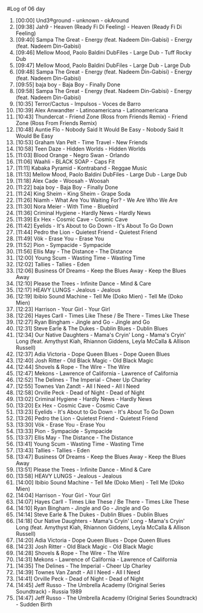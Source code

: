 #Log of 06 day

1. [00:00] Und3®ground - unknown - okAround
1. [09:38] Jah9 - Heaven (Ready Fi Di Feeling) - Heaven (Ready Fi Di Feeling)
1. [09:40] Sampa The Great - Energy (feat. Nadeem Din-Gabisi) - Energy (feat. Nadeem Din-Gabisi)
1. [09:46] Mellow Mood, Paolo Baldini DubFiles - Large Dub - Tuff Rocky Dub
1. [09:47] Mellow Mood, Paolo Baldini DubFiles - Large Dub - Large Dub
1. [09:48] Sampa The Great - Energy (feat. Nadeem Din-Gabisi) - Energy (feat. Nadeem Din-Gabisi)
1. [09:55] baja boy - Baja Boy - Finally Done
1. [09:58] Sampa The Great - Energy (feat. Nadeem Din-Gabisi) - Energy (feat. Nadeem Din-Gabisi)
1. [10:35] Terror/Cactus - Impulsos - Voces de Barro
1. [10:39] Alex Anwandter - Latinoamericana - Latinoamericana
1. [10:43] Thundercat - Friend Zone (Ross from Friends Remix) - Friend Zone (Ross From Friends Remix)
1. [10:48] Auntie Flo - Nobody Said It Would Be Easy - Nobody Said It Would Be Easy
1. [10:53] Graham Van Pelt - Time Travel - New Friends
1. [10:58] Teen Daze - Hidden Worlds - Hidden Worlds
1. [11:03] Blood Orange - Negro Swan - Orlando
1. [11:06] Waahli - BLACK SOAP - Caps Fit
1. [11:11] Kabaka Pyramid - Kontraband - Reggae Music
1. [11:13] Mellow Mood, Paolo Baldini DubFiles - Large Dub - Large Dub
1. [11:18] Alex Cade - Woosah - Woosah
1. [11:22] baja boy - Baja Boy - Finally Done
1. [11:24] King Sheim - King Sheim - Grape Soda
1. [11:26] Niamh - What Are You Waiting For? - We Are Who We Are
1. [11:30] Nora Meier - With Time - Bluebird
1. [11:36] Criminal Hygiene - Hardly News - Hardly News
1. [11:39] Ex Hex - Cosmic Cave - Cosmic Cave
1. [11:42] Eyelids - It's About to Go Down - It's About To Go Down
1. [11:44] Pedro the Lion - Quietest Friend - Quietest Friend
1. [11:49] Vök - Erase You - Erase You
1. [11:52] Pion - Sympacide - Sympacide
1. [11:56] Ellis May - The Distance - The Distance
1. [12:00] Young Scum - Wasting Time - Wasting Time
1. [12:02] Tallies - Tallies - Eden
1. [12:06] Business Of Dreams - Keep the Blues Away - Keep the Blues Away
1. [12:10] Please the Trees - Infinite Dance - Mind & Care
1. [12:17] HEAVY LUNGS - Jealous - Jealous
1. [12:19] Ibibio Sound Machine - Tell Me (Doko Mien) - Tell Me (Doko Mien)
1. [12:23] Harrison - Your Girl - Your Girl
1. [12:26] Hayes Carll - Times Like These / Be There - Times Like These
1. [12:27] Ryan Bingham - Jingle and Go - Jingle and Go
1. [12:31] Steve Earle & The Dukes - Dublin Blues - Dublin Blues
1. [12:34] Our Native Daughters - Mama's Cryin' Long - Mama's Cryin' Long (feat. Amythyst Kiah, Rhiannon Giddens, Leyla McCalla & Allison Russell)
1. [12:37] Adia Victoria - Dope Queen Blues - Dope Queen Blues
1. [12:40] Josh Ritter - Old Black Magic - Old Black Magic
1. [12:44] Shovels & Rope - The Wire - The Wire
1. [12:47] Mekons - Lawrence of California - Lawrence of California
1. [12:52] The Delines - The Imperial - Cheer Up Charley
1. [12:55] Townes Van Zandt - All I Need - All I Need
1. [12:58] Orville Peck - Dead of Night - Dead of Night
1. [13:02] Criminal Hygiene - Hardly News - Hardly News
1. [13:20] Ex Hex - Cosmic Cave - Cosmic Cave
1. [13:23] Eyelids - It's About to Go Down - It's About To Go Down
1. [13:26] Pedro the Lion - Quietest Friend - Quietest Friend
1. [13:30] Vök - Erase You - Erase You
1. [13:33] Pion - Sympacide - Sympacide
1. [13:37] Ellis May - The Distance - The Distance
1. [13:41] Young Scum - Wasting Time - Wasting Time
1. [13:43] Tallies - Tallies - Eden
1. [13:47] Business Of Dreams - Keep the Blues Away - Keep the Blues Away
1. [13:51] Please the Trees - Infinite Dance - Mind & Care
1. [13:58] HEAVY LUNGS - Jealous - Jealous
1. [14:00] Ibibio Sound Machine - Tell Me (Doko Mien) - Tell Me (Doko Mien)
1. [14:04] Harrison - Your Girl - Your Girl
1. [14:07] Hayes Carll - Times Like These / Be There - Times Like These
1. [14:10] Ryan Bingham - Jingle and Go - Jingle and Go
1. [14:14] Steve Earle & The Dukes - Dublin Blues - Dublin Blues
1. [14:18] Our Native Daughters - Mama's Cryin' Long - Mama's Cryin' Long (feat. Amythyst Kiah, Rhiannon Giddens, Leyla McCalla & Allison Russell)
1. [14:20] Adia Victoria - Dope Queen Blues - Dope Queen Blues
1. [14:23] Josh Ritter - Old Black Magic - Old Black Magic
1. [14:28] Shovels & Rope - The Wire - The Wire
1. [14:31] Mekons - Lawrence of California - Lawrence of California
1. [14:35] The Delines - The Imperial - Cheer Up Charley
1. [14:39] Townes Van Zandt - All I Need - All I Need
1. [14:41] Orville Peck - Dead of Night - Dead of Night
1. [14:45] Jeff Russo - The Umbrella Academy (Original Series Soundtrack) - Russia 1989
1. [14:47] Jeff Russo - The Umbrella Academy (Original Series Soundtrack) - Sudden Birth
